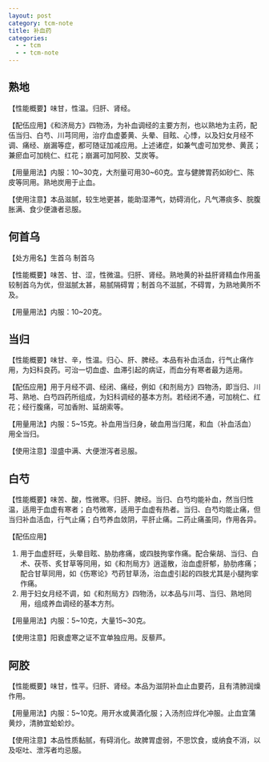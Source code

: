 ```yaml
---
layout: post
category: tcm-note
title: 补血药
categories:
  - - tcm
  - - tcm-note
---
```


## 熟地 ##

【性能概要】味甘，性温。归肝、肾经。

【配伍应用】《和济局方》四物汤，为补血调经的主要方剂，也以熟地为主药，配伍当归、白芍、川芎同用，治疗血虚萎黄、头晕、目眩、心悸，以及妇女月经不调、痛经、崩漏等症，都可随证加减应用。上述诸症，如兼气虚可加党参、黄芪；兼瘀血可加桃仁、红花；崩漏可加阿胶、艾炭等。

【用量用法】内服：10~30克，大剂量可用30~60克。宜与健脾胃药如砂仁、陈皮等同用。熟地炭用于止血。

【使用注意】本品滋腻，较生地更甚，能助湿滞气，妨碍消化，凡气滞痰多、脘腹胀满、食少便溏者忌服。

## 何首乌 ##

【处方用名】生首乌 制首乌

【性能概要】味苦、甘、涩，性微温。归肝、肾经。熟地黄的补益肝肾精血作用虽较制首乌为优，但滋腻太甚，易腻隔碍胃；制首乌不滋腻，不碍胃，为熟地黄所不及。

【用量用法】内服：10~20克。

## 当归 ##

【性能概要】味甘、辛，性温。归心、肝、脾经。本品有补血活血，行气止痛作用，为妇科良药。可治一切血虚、血滞引起的病证，而血分有寒者最为适用。

【配伍应用】用于月经不调、经闭、痛经，例如《和剂局方》四物汤，即当归、川芎、熟地、白芍四药所组成，为妇科调经的基本方剂。若经闭不通，可加桃仁、红花；经行腹痛，可加香附、延胡索等。

【用量用法】内服：5~15克。补血用当归身，破血用当归尾，和血（补血活血）用全当归。

【使用注意】湿盛中满、大便泄泻者忌服。

## 白芍 ##

【性能概要】味苦、酸，性微寒。归肝、脾经。当归、白芍均能补血，然当归性温，适用于血虚有寒者；白芍微寒，适用于血虚有热者。当归、白芍均能止痛，但当归补血活血，行气止痛；白芍养血敛阴，平肝止痛。二药止痛虽同，作用各异。

【配伍应用】

1. 用于血虚肝旺，头晕目眩、胁肋疼痛，或四肢拘挛作痛。配合柴胡、当归、白术、茯苓、炙甘草等同用，如《和剂局方》逍遥散，治血虚肝郁，胁肋疼痛；配合甘草同用，如《伤寒论》芍药甘草汤，治血虚引起的四肢尤其是小腿拘挛作痛。
2. 用于妇女月经不调，如《和剂局方》四物汤，以本品与川芎、当归、熟地同用，组成养血调经的基本方剂。

【用量用法】内服：5~10克，大量15~30克。

【使用注意】阳衰虚寒之证不宜单独应用。反藜芦。

## 阿胶 ##

【性能概要】味甘，性平。归肝、肾经。本品为滋阴补血止血要药，且有清肺润燥作用。

【用量用法】内服：5~10克。用开水或黄酒化服；入汤剂应烊化冲服。止血宜蒲黄炒，清肺宜蛤蚧炒。

【使用注意】本品性质黏腻，有碍消化。故脾胃虚弱，不思饮食，或纳食不消，以及呕吐、泄泻者均忌服。
